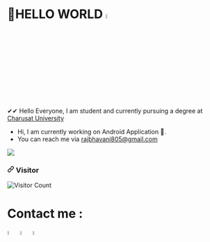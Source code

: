 # 👋HELLO WORLD  <img src="https://www.animatedimages.org/data/media/1667/animated-world-globe-image-0036.gif"  width="5%"/> 

✔✔  Hello Everyone, I am student and currently pursuing a degree at [Charusat University](https://www.charusat.ac.in/)
 - Hi, I am currently  working on Android Application 📱.
 - You can reach me via rajbhavani805@gmail.com



 
<img src = "https://github-readme-stats.vercel.app/api?username=Rajbhavani007&&show_icons=true&title_color=ffffff&icon_color=bb2acf&text_color=daf7dc&bg_color=151515">

<h3>
<a id="user-content-visitors" class="anchor" aria-hidden="true" href="#visitors"><svg class="octicon octicon-link" viewBox="0 0 16 16" version="1.1" width="16" height="16" aria-hidden="true"><path fill-rule="evenodd" d="M7.775 3.275a.75.75 0 001.06 1.06l1.25-1.25a2 2 0 112.83 2.83l-2.5 2.5a2 2 0 01-2.83 0 .75.75 0 00-1.06 1.06 3.5 3.5 0 004.95 0l2.5-2.5a3.5 3.5 0 00-4.95-4.95l-1.25 1.25zm-4.69 9.64a2 2 0 010-2.83l2.5-2.5a2 2 0 012.83 0 .75.75 0 001.06-1.06 3.5 3.5 0 00-4.95 0l-2.5 2.5a3.5 3.5 0 004.95 4.95l1.25-1.25a.75.75 0 00-1.06-1.06l-1.25 1.25a2 2 0 01-2.83 0z"></path></svg></a>
 Visitor
 </h3>
<img src="https://camo.githubusercontent.com/ae2c4c83b06472076f47d9030bb4e2fa4d5f0be1999877cfbf859661866b0382/68747470733a2f2f70726f66696c652d636f756e7465722e676c697463682e6d652f53706964792d63727970746f2f636f756e742e737667" alt="Visitor Count" data-canonical-src="https://profile-counter.glitch.me/Rajbhavani007/count.svg" style="max-width:100%;">

# Contact me :
<a href =" https://www.linkedin.com/in/raj-bhavani-97b4341a2"><img src="https://www.vectorico.com/wp-content/uploads/2018/02/LinkedIn-Icon-Square-300x300.png" width="5%" ></a>
<a href ="https://www.instagram.com/morningstarr_07/"><img src="https://parentzone.org.uk/sites/default/files/Instagram%20logo.jpg" width="5%" ></a>
<a href ="https://www.facebook.com/raj.bhavani.56"><img src="https://i0.wp.com/www.newsgram.com/wp-content/uploads/2020/04/facebook-2815970_1280-4.jpg" width="5%" ></a>

